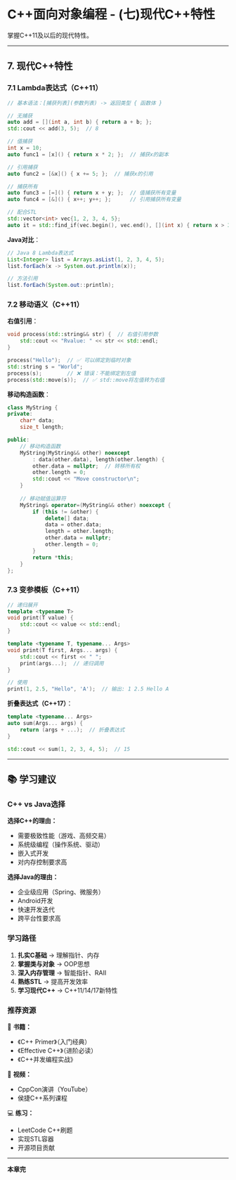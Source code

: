# C++面向对象编程 - (七)现代C++特性

掌握C++11及以后的现代特性。

---

## 7. 现代C++特性

### 7.1 Lambda表达式（C++11）

```cpp
// 基本语法：[捕获列表](参数列表) -> 返回类型 { 函数体 }

// 无捕获
auto add = [](int a, int b) { return a + b; };
std::cout << add(3, 5);  // 8

// 值捕获
int x = 10;
auto func1 = [x]() { return x * 2; };  // 捕获x的副本

// 引用捕获
auto func2 = [&x]() { x += 5; };  // 捕获x的引用

// 捕获所有
auto func3 = [=]() { return x + y; };  // 值捕获所有变量
auto func4 = [&]() { x++; y++; };      // 引用捕获所有变量

// 配合STL
std::vector<int> vec{1, 2, 3, 4, 5};
auto it = std::find_if(vec.begin(), vec.end(), [](int x) { return x > 3; });
```

**Java对比**：
```java
// Java 8 Lambda表达式
List<Integer> list = Arrays.asList(1, 2, 3, 4, 5);
list.forEach(x -> System.out.println(x));

// 方法引用
list.forEach(System.out::println);
```

### 7.2 移动语义（C++11）

**右值引用**：

```cpp
void process(std::string&& str) {  // 右值引用参数
    std::cout << "Rvalue: " << str << std::endl;
}

process("Hello");  // ✅ 可以绑定到临时对象
std::string s = "World";
process(s);        // ❌ 错误：不能绑定到左值
process(std::move(s));  // ✅ std::move将左值转为右值
```

**移动构造函数**：

```cpp
class MyString {
private:
    char* data;
    size_t length;

public:
    // 移动构造函数
    MyString(MyString&& other) noexcept 
        : data(other.data), length(other.length) {
        other.data = nullptr;  // 转移所有权
        other.length = 0;
        std::cout << "Move constructor\n";
    }
    
    // 移动赋值运算符
    MyString& operator=(MyString&& other) noexcept {
        if (this != &other) {
            delete[] data;
            data = other.data;
            length = other.length;
            other.data = nullptr;
            other.length = 0;
        }
        return *this;
    }
};
```

### 7.3 变参模板（C++11）

```cpp
// 递归展开
template <typename T>
void print(T value) {
    std::cout << value << std::endl;
}

template <typename T, typename... Args>
void print(T first, Args... args) {
    std::cout << first << " ";
    print(args...);  // 递归调用
}

// 使用
print(1, 2.5, "Hello", 'A');  // 输出: 1 2.5 Hello A
```

**折叠表达式（C++17）**：

```cpp
template <typename... Args>
auto sum(Args... args) {
    return (args + ...);  // 折叠表达式
}

std::cout << sum(1, 2, 3, 4, 5);  // 15
```

---

## 📚 学习建议

### C++ vs Java选择

**选择C++的理由：**
- 需要极致性能（游戏、高频交易）
- 系统级编程（操作系统、驱动）
- 嵌入式开发
- 对内存控制要求高

**选择Java的理由：**
- 企业级应用（Spring、微服务）
- Android开发
- 快速开发迭代
- 跨平台性要求高

### 学习路径

1. **扎实C基础** → 理解指针、内存
2. **掌握类与对象** → OOP思想
3. **深入内存管理** → 智能指针、RAII
4. **熟练STL** → 提高开发效率
5. **学习现代C++** → C++11/14/17新特性

### 推荐资源

📖 **书籍：**
- 《C++ Primer》（入门经典）
- 《Effective C++》（进阶必读）
- 《C++并发编程实战》

🎥 **视频：**
- CppCon演讲（YouTube）
- 侯捷C++系列课程

💻 **练习：**
- LeetCode C++刷题
- 实现STL容器
- 开源项目贡献

---

**本章完**
